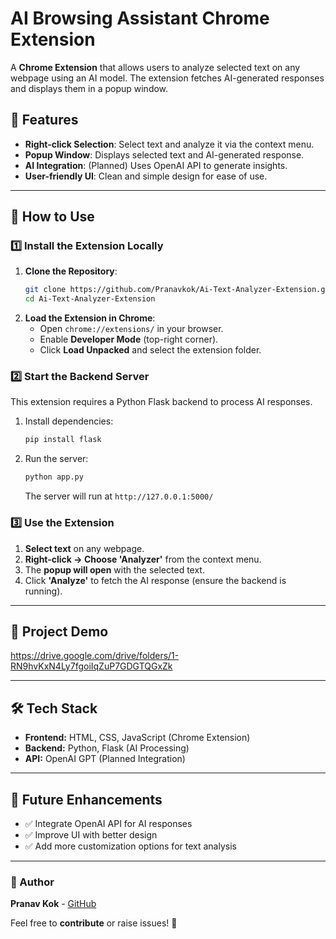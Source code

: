 # AI Browsing Assistant Chrome Extension

A **Chrome Extension** that allows users to analyze selected text on any webpage using an AI model. The extension fetches AI-generated responses and displays them in a popup window.

## 🚀 Features
- **Right-click Selection**: Select text and analyze it via the context menu.
- **Popup Window**: Displays selected text and AI-generated response.
- **AI Integration**: (Planned) Uses OpenAI API to generate insights.
- **User-friendly UI**: Clean and simple design for ease of use.

---

## 📌 How to Use
### 1️⃣ Install the Extension Locally
1. **Clone the Repository**:
   ```sh
   git clone https://github.com/Pranavkok/Ai-Text-Analyzer-Extension.git
   cd Ai-Text-Analyzer-Extension
   ```
2. **Load the Extension in Chrome**:
   - Open `chrome://extensions/` in your browser.
   - Enable **Developer Mode** (top-right corner).
   - Click **Load Unpacked** and select the extension folder.

### 2️⃣ Start the Backend Server
This extension requires a Python Flask backend to process AI responses.
1. Install dependencies:
   ```sh
   pip install flask
   ```
2. Run the server:
   ```sh
   python app.py
   ```
   The server will run at `http://127.0.0.1:5000/`

### 3️⃣ Use the Extension
1. **Select text** on any webpage.
2. **Right-click → Choose 'Analyzer'** from the context menu.
3. The **popup will open** with the selected text.
4. Click **'Analyze'** to fetch the AI response (ensure the backend is running).

---

## 🎥 Project Demo
https://drive.google.com/drive/folders/1-RN9hvKxN4Ly7fgoiIqZuP7GDGTQGxZk

---

## 🛠 Tech Stack
- **Frontend:** HTML, CSS, JavaScript (Chrome Extension)
- **Backend:** Python, Flask (AI Processing)
- **API:** OpenAI GPT (Planned Integration)

---

## 📌 Future Enhancements
- ✅ Integrate OpenAI API for AI responses
- ✅ Improve UI with better design
- ✅ Add more customization options for text analysis

---

### 🔗 Author
**Pranav Kok** - [GitHub](https://github.com/Pranavkok)

Feel free to **contribute** or raise issues! 🚀

